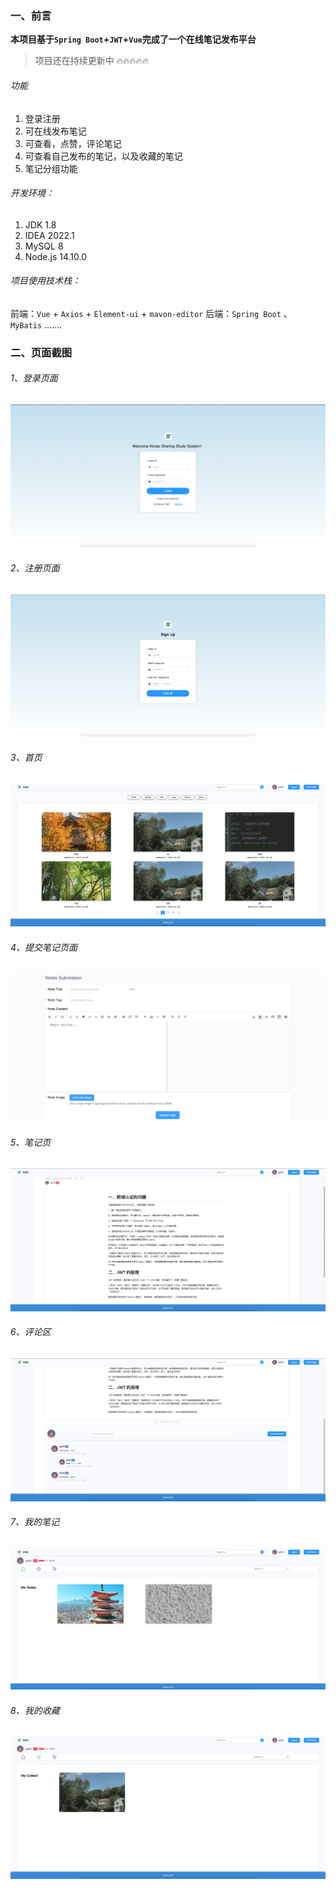 ### 一、前言

**本项目基于`Spring Boot`+`JWT`+`Vue`完成了一个在线笔记发布平台**

> 项目还在持续更新中 🔥🔥🔥🔥🔥

###### 功能

1. 登录注册
2. 可在线发布笔记
3. 可查看，点赞，评论笔记
4. 可查看自己发布的笔记，以及收藏的笔记
5. 笔记分组功能

###### 开发环境：

1. JDK 1.8
2. IDEA 2022.1
3. MySQL 8
4. Node.js 14.10.0

###### 项目使用技术栈：

前端：`Vue` + `Axios` + `Element-ui` + `mavon-editor`
后端：`Spring Boot` 、 `MyBatis`
.......

### 二、页面截图

###### 1、登录页面

![在这里插入图片描述](https://raw.githubusercontent.com/Lzzzs/Note/main/note-image/login.png)

###### 2、注册页面

![在这里插入图片描述](https://raw.githubusercontent.com/Lzzzs/Note/main/note-image/register.png)

###### 3、首页

![在这里插入图片描述](https://raw.githubusercontent.com/Lzzzs/Note/main/note-image/index.png)

###### 4、提交笔记页面

![](https://raw.githubusercontent.com/Lzzzs/Note/main/note-image/submit.png)



###### 5、笔记页

![在这里插入图片描述](https://raw.githubusercontent.com/Lzzzs/Note/main/note-image/note.png)

###### 6、评论区

![在这里插入图片描述](https://raw.githubusercontent.com/Lzzzs/Note/main/note-image/comment.png)

###### 7、我的笔记

![在这里插入图片描述](https://raw.githubusercontent.com/Lzzzs/Note/main/note-image/myNote.png)

###### 8、我的收藏

![在这里插入图片描述](https://raw.githubusercontent.com/Lzzzs/Note/main/note-image/myCollect.png)

